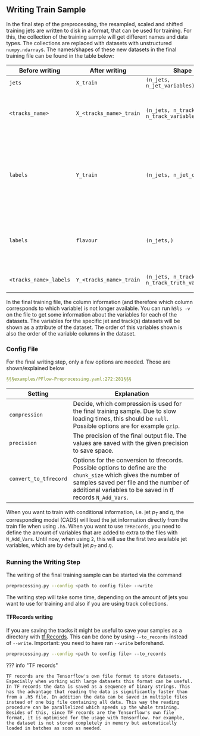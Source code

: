 ## Writing Train Sample
In the final step of the preprocessing, the resampled, scaled and shifted training jets are written to disk in a format, that can be used for training. For this, the collection of the training sample will get different names and data types. The collections are replaced with datasets with unstructured `numpy.ndarray`s. The names/shapes of these new datasets in the final training file can be found in the table below:

| Before writing | After writing | Shape | Comment |
| -------------- | ------------- | ----- | ------- |
| `jets` | `X_train` | `(n_jets, n_jet_variables)` | |
| `<tracks_name>` | `X_<tracks_name>_train` | `(n_jets, n_tracks, n_track_variables)` | `<tracks_name>` is the name of the track collection in the `.h5` files coming from the training-dataset-dumper. |
| `labels` | `Y_train` | `(n_jets, n_jet_classes)` | One-hot encoded truth labels. The `n_jet_classes` are the `class_labels` defined in the preprocessing config. The value `0` here corresponds to the jet origin which is on index `0` in the `class_labels` list. |
| `labels` | `flavour` | `(n_jets,)` | Sparse representation of the jet labels. The value `0` here corresponds to the jet origin which is on index `0` in the `class_labels` list. |
| `<tracks_name>_labels` | `Y_<tracks_name>_train` | `(n_jets, n_tracks, n_track_truth_variables)` | This is the sparse representation of the `track_truth_variables`. |

In the final training file, the column information (and therefore which column corresponds to which variable) is not longer available. You can run `h5ls -v` on the file to get some information about the variables for each of the datasets. The variables for the specific jet and track(s) datasets will be shown as a attribute of the dataset. The order of this variables shown is also the order of the variable columns in the dataset.

### Config File
For the final writing step, only a few options are needed. Those are shown/explained below

```yaml
§§§examples/PFlow-Preprocessing.yaml:272:281§§§
```

| Setting | Explanation |
| ------- | ----------- |
| `compression` | Decide, which compression is used for the final training sample. Due to slow loading times, this should be `null`. Possible options are for example `gzip`. |
| `precision` | The precision of the final output file. The values are saved with the given precision to save space. |
| `convert_to_tfrecord` | Options for the conversion to tfrecords. Possible options to define are the `chunk_size` which gives the number of samples saved per file and the number of additional variables to be saved in tf records `N_Add_Vars`. |

When you want to train with conditional information, i.e. jet $p_T$ and $\eta$, the corresponding model (CADS) will load the jet information directly from the train file when using `.h5`. When you want to use `TFRecords`, you need to define the amount of variables that are added to extra to the files with `N_Add_Vars`. Until now, when using `2`, this will use the first two available jet variables, which are by default jet $p_T$ and $\eta$.

### Running the Writing Step
The writing of the final training sample can be started via the command

```bash
preprocessing.py --config <path to config file> --write
```

The writing step will take some time, depending on the amount of jets you want to use for training and also if you are using track collections.

#### TFRecords writing
If you are saving the tracks it might be useful to save your samples as a directory with [tf Records](https://www.tensorflow.org/tutorials/load_data/tfrecord). This can be done by using `--to_records` instead of `--write`.
Important: you need to have ran `--write` beforehand.

```bash
preprocessing.py --config <path to config file> --to_records
```

??? info "TF records"

    TF records are the Tensorflow's own file format to store datasets. Especially when working with large datasets this format can be useful. In TF records the data is saved as a sequence of binary strings. This has the advantage that reading the data is significantly faster than from a .h5 file. In addition the data can be saved in multiple files instead of one big file containing all data. This way the reading procedure can be parallelized which speeds up the whole training.
    Besides of this, since TF records are the Tensorflow's own file format, it is optimised for the usage with Tensorflow. For example, the dataset is not stored completely in memory but automatically loaded in batches as soon as needed.